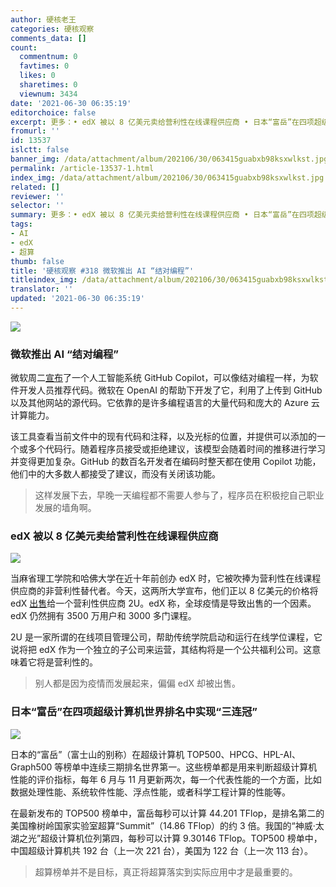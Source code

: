 ```yaml
---
author: 硬核老王
categories: 硬核观察
comments_data: []
count:
  commentnum: 0
  favtimes: 0
  likes: 0
  sharetimes: 0
  viewnum: 3434
date: '2021-06-30 06:35:19'
editorchoice: false
excerpt: 更多：• edX 被以 8 亿美元卖给营利性在线课程供应商 • 日本“富岳”在四项超级计算机世界排名中实现“三连冠”
fromurl: ''
id: 13537
islctt: false
banner_img: /data/attachment/album/202106/30/063415guabxb98ksxwlkst.jpg
permalink: /article-13537-1.html
index_img: /data/attachment/album/202106/30/063415guabxb98ksxwlkst.jpg
related: []
reviewer: ''
selector: ''
summary: 更多：• edX 被以 8 亿美元卖给营利性在线课程供应商 • 日本“富岳”在四项超级计算机世界排名中实现“三连冠”
tags:
- AI
- edX
- 超算
thumb: false
title: '硬核观察 #318 微软推出 AI “结对编程”'
titleindex_img: /data/attachment/album/202106/30/063415guabxb98ksxwlkst.jpg
translator: ''
updated: '2021-06-30 06:35:19'
---
```


![](/data/attachment/album/202106/30/063415guabxb98ksxwlkst.jpg)


### 微软推出 AI “结对编程”


微软周二[宣布](https://www.cnbc.com/2021/06/29/microsoft-github-copilot-ai-offers-coding-suggestions.html)了一个人工智能系统 GitHub Copilot，可以像结对编程一样，为软件开发人员推荐代码。微软在 OpenAI 的帮助下开发了它，利用了上传到 GitHub 以及其他网站的源代码。它依靠的是许多编程语言的大量代码和庞大的 Azure 云计算能力。


该工具查看当前文件中的现有代码和注释，以及光标的位置，并提供可以添加的一个或多个代码行。随着程序员接受或拒绝建议，该模型会随着时间的推移进行学习并变得更加复杂。GitHub 的数百名开发者在编码时整天都在使用 Copilot 功能，他们中的大多数人都接受了建议，而没有关闭该功能。



> 
> 这样发展下去，早晚一天编程都不需要人参与了，程序员在积极挖自己职业发展的墙角啊。
> 
> 
> 


### edX 被以 8 亿美元卖给营利性在线课程供应商


![](/data/attachment/album/202106/30/063443wacc7k17wqagc37p.jpg)


当麻省理工学院和哈佛大学在近十年前创办 edX 时，它被吹捧为营利性在线课程供应商的非营利性替代者。今天，这两所大学宣布，他们正以 8 亿美元的价格将 edX [出售](https://www.edsurge.com/news/2021-06-29-2u-buys-edx-for-800m-in-surprise-end-to-nonprofit-mooc-provider-started-by-mit-and-harvard)给一个营利性供应商 2U。edX 称，全球疫情是导致出售的一个因素。edX 仍然拥有 3500 万用户和 3000 多门课程。


2U 是一家所谓的在线项目管理公司，帮助传统学院启动和运行在线学位课程，它说将把 edX 作为一个独立的子公司来运营，其结构将是一个公共福利公司。这意味着它将是营利性的。



> 
> 别人都是因为疫情而发展起来，偏偏 edX 却被出售。
> 
> 
> 


### 日本“富岳”在四项超级计算机世界排名中实现“三连冠”


![](/data/attachment/album/202106/30/063501aomcbyrpkcwym4vg.jpg)


日本的“富岳”（富士山的别称）在超级计算机 TOP500、HPCG、HPL-AI、Graph500 等榜单中连续三期排名世界第一。这些榜单都是用来判断超级计算机性能的评价指标，每年 6 月与 11 月更新两次，每一个代表性能的一个方面，比如数据处理性能、系统软件性能、浮点性能，或者科学工程计算的性能等。


在最新发布的 TOP500 榜单中，富岳每秒可以计算 44.201 TFlop，是排名第二的美国橡树岭国家实验室超算“Summit”（14.86 TFlop）的约 3 倍。我国的“神威·太湖之光”超级计算机位列第四，每秒可以计算 9.30146 TFlop。TOP500 榜单中，中国超级计算机共 192 台（上一次 221 台），美国为 122 台（上一次 113 台）。



> 
> 超算榜单并不是目标，真正将超算落实到实际应用中才是最重要的。
> 
> 
>